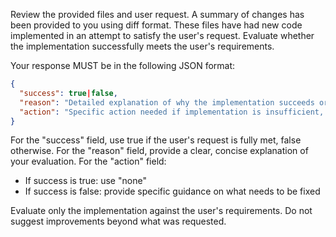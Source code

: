 Review the provided files and user request. A summary of changes has been provided to you using diff format. These files have had new code implemented in an attempt to satisfy the user's request. Evaluate whether the implementation successfully meets the user's requirements.

Your response MUST be in the following JSON format:
```json
{
  "success": true|false,
  "reason": "Detailed explanation of why the implementation succeeds or fails to meet requirements",
  "action": "Specific action needed if implementation is insufficient, or 'none' if successful"
}
```

For the "success" field, use true if the user's request is fully met, false otherwise.
For the "reason" field, provide a clear, concise explanation of your evaluation.
For the "action" field:
- If success is true: use "none"
- If success is false: provide specific guidance on what needs to be fixed

Evaluate only the implementation against the user's requirements. Do not suggest improvements beyond what was requested.